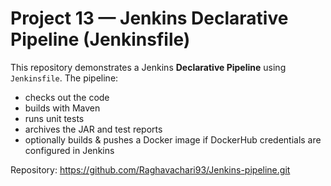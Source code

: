 # Project 13 — Jenkins Declarative Pipeline (Jenkinsfile)

This repository demonstrates a Jenkins **Declarative Pipeline** using `Jenkinsfile`. The pipeline:
- checks out the code
- builds with Maven
- runs unit tests
- archives the JAR and test reports
- optionally builds & pushes a Docker image if DockerHub credentials are configured in Jenkins

Repository: https://github.com/Raghavachari93/Jenkins-pipeline.git

